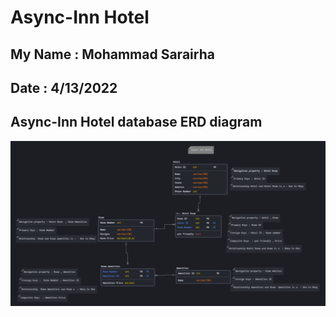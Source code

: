 # Async-Inn Hotel 

## My Name : Mohammad Sarairha 

## Date : 4/13/2022

## Async-Inn Hotel database ERD diagram

![ERD diagram](./img/AsyncInn-Hotel.png)